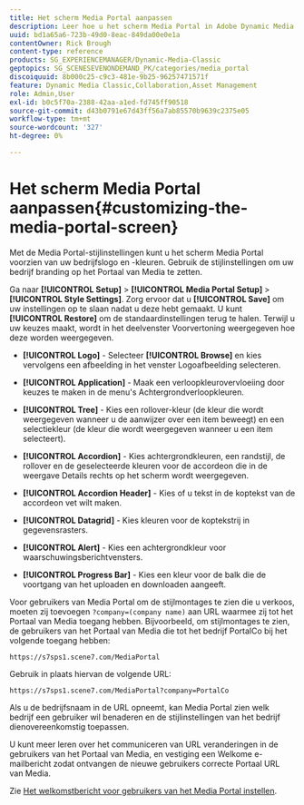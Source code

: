 ```yaml
---
title: Het scherm Media Portal aanpassen
description: Leer hoe u het scherm Media Portal in Adobe Dynamic Media Classic kunt aanpassen.
uuid: bd1a65a6-723b-49d0-8eac-849da00e0e1a
contentOwner: Rick Brough
content-type: reference
products: SG_EXPERIENCEMANAGER/Dynamic-Media-Classic
geptopics: SG_SCENESEVENONDEMAND_PK/categories/media_portal
discoiquuid: 8b000c25-c9c3-481e-9b25-96257471571f
feature: Dynamic Media Classic,Collaboration,Asset Management
role: Admin,User
exl-id: b0c5f70a-2388-42aa-a1ed-fd745ff90518
source-git-commit: d43b0791e67d43ff56a7ab85570b9639c2375e05
workflow-type: tm+mt
source-wordcount: '327'
ht-degree: 0%

---
```


# Het scherm Media Portal aanpassen{#customizing-the-media-portal-screen}

Met de Media Portal-stijlinstellingen kunt u het scherm Media Portal voorzien van uw bedrijfslogo en -kleuren. Gebruik de stijlinstellingen om uw bedrijf branding op het Portaal van Media te zetten.

Ga naar **[!UICONTROL Setup]** > **[!UICONTROL Media Portal Setup]** > **[!UICONTROL Style Settings]**. Zorg ervoor dat u **[!UICONTROL Save]** om uw instellingen op te slaan nadat u deze hebt gemaakt. U kunt **[!UICONTROL Restore]** om de standaardinstellingen terug te halen. Terwijl u uw keuzes maakt, wordt in het deelvenster Voorvertoning weergegeven hoe deze worden weergegeven.

* **[!UICONTROL Logo]** - Selecteer **[!UICONTROL Browse]** en kies vervolgens een afbeelding in het venster Logoafbeelding selecteren.

* **[!UICONTROL Application]** - Maak een verloopkleurovervloeiing door keuzes te maken in de menu&#39;s Achtergrondverloopkleuren.

* **[!UICONTROL Tree]** - Kies een rollover-kleur (de kleur die wordt weergegeven wanneer u de aanwijzer over een item beweegt) en een selectiekleur (de kleur die wordt weergegeven wanneer u een item selecteert).

* **[!UICONTROL Accordion]** - Kies achtergrondkleuren, een randstijl, de rollover en de geselecteerde kleuren voor de accordeon die in de weergave Details rechts op het scherm wordt weergegeven.

* **[!UICONTROL Accordion Header]** - Kies of u tekst in de koptekst van de accordeon vet wilt maken.

* **[!UICONTROL Datagrid]** - Kies kleuren voor de koptekstrij in gegevensrasters.

* **[!UICONTROL Alert]** - Kies een achtergrondkleur voor waarschuwingsberichtvensters.

* **[!UICONTROL Progress Bar]** - Kies een kleur voor de balk die de voortgang van het uploaden en downloaden aangeeft.

Voor gebruikers van Media Portal om de stijlmontages te zien die u verkoos, moeten zij toevoegen `?company=(company name)` aan URL waarmee zij tot het Portaal van Media toegang hebben. Bijvoorbeeld, om stijlmontages te zien, de gebruikers van het Portaal van Media die tot het bedrijf PortalCo bij het volgende toegang hebben:

`https://s7sps1.scene7.com/MediaPortal`

Gebruik in plaats hiervan de volgende URL:

`https://s7sps1.scene7.com/MediaPortal?company=PortalCo`

Als u de bedrijfsnaam in de URL opneemt, kan Media Portal zien welk bedrijf een gebruiker wil benaderen en de stijlinstellingen van het bedrijf dienovereenkomstig toepassen.

U kunt meer leren over het communiceren van URL veranderingen in de gebruikers van het Portaal van Media, en vestiging een Welkome e-mailbericht zodat ontvangen de nieuwe gebruikers correcte Portaal URL van Media.

Zie [Het welkomstbericht voor gebruikers van het Media Portal instellen](adding-media-portal-users.md#setting_up_the_welcome_e_mail_message_for_media_portal_users).
